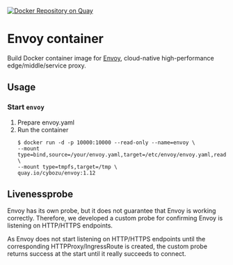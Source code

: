 [![Docker Repository on Quay](https://quay.io/repository/cybozu/envoy/status "Docker Repository on Quay")](https://quay.io/repository/cybozu/envoy)

Envoy container
====================

Build Docker container image for [Envoy][], cloud-native high-performance edge/middle/service proxy.

Usage
-----

### Start `envoy`

1. Prepare envoy.yaml
2. Run the container
    ```console
    $ docker run -d -p 10000:10000 --read-only --name=envoy \
    --mount type=bind,source=/your/envoy.yaml,target=/etc/envoy/envoy.yaml,readonly \
    --mount type=tmpfs,target=/tmp \ 
    quay.io/cybozu/envoy:1.12
    ```

Livenessprobe
-----

Envoy has its own probe, but it does not guarantee that Envoy is working correctly.
Therefore, we developed a custom probe for confirming Envoy is listening on HTTP/HTTPS endpoints.

As Envoy does not start listening on HTTP/HTTPS endpoints until the corresponding HTTPProxy/IngressRoute is created, the custom probe  returns success at the start until it really succeeds to connect.


[Envoy]: https://github.com/envoyproxy/envoy
